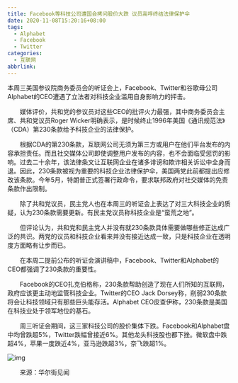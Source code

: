 ```yaml
---
title: Facebook等科技公司遭国会拷问股价大跌 议员高呼终结法律保护伞
date: 2020-11-08T15:20:16+08:00
tags:
  - Alphabet
  - Facebook
  - Twitter
categories:
  - 互联网
abbrlink:
---
```


本周三美国参议院商务委员会的听证会上，Facebook、Twitter和谷歌母公司Alphabet的CEO遭遇了立法者对科技企业滥用自身影响力的抨击。

　　媒体评价，共和党的参议员对这些CEO的批评火力最强，其中商务委员会主席、共和党议员Roger Wicker明确表示，是时候终止1996年美国《通讯规范法》（CDA）第230条款给予科技企业的法律保护。

　　根据CDA的第230条款，互联网公司无须为第三方或用户在他们平台发布的内容承担责任。而且社交媒体公司即使调整用户发布的内容，也不会面临受惩罚的影响。过去二十余年，该法律条文让互联网企业在诸多诽谤和欺诈相关诉讼中全身而退。因此，230条款被视为重要的科技企业法律保护伞，美国两党此前都提出应修改该条款。今年5月，特朗普正式签署行政命令，要求联邦政府对社交媒体的免责条款作出限制。

　　除了共和党议员，民主党人也在本周三的听证会上表达了对三大科技企业的质疑，认为230条款需要更新。有民主党议员称科技企业是“蛮荒之地”。

　　但评论认为，共和党和民主党人并没有就230条款具体需要做哪些修正达成广泛的共识。两党的议员和科技企业看来并没有接近达成一致，只是科技企业在透明度方面略有让步而已。

　　在本周二提前公布的听证会演讲稿中，Facebook、Twitter和Alphabet的CEO都强调了230条款的重要性。

　　Facebook的CEO扎克伯格称，230条款帮助创造了现在人们所知的互联网，政府应该更主动地监管科技企业。Twitter的CEO Jack Dorsey称，削弱230条款将会让科技领域只有那些巨头能存活。Alphabet CEO皮查伊称，230条款是美国在科技业处于领军地位的基石。

　　周三听证会期间，这三家科技公司的股价集体下跌。Facebook和Alphabet盘中均曾跌超5%，Twitter跌幅曾接近6%。其他龙头科技股也都下挫。微软盘中跌超4%，苹果一度跌近4%，亚马逊跌超3%，奈飞跌超1%。

![img](https://cdn.jsdelivr.net/gh/yakeing/Documentation@main/Hexo/images/b757-kcaeqzx9275532.jpg)

　　来源：华尔街见闻
